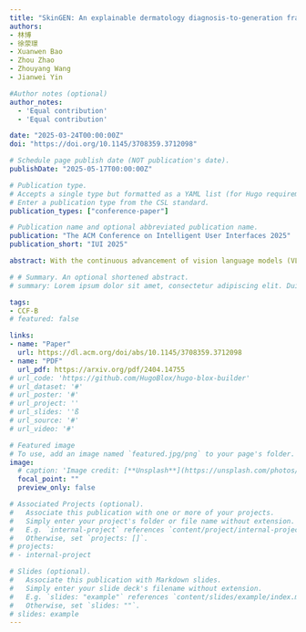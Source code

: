 ```yaml
---
title: "SkinGEN: An explainable dermatology diagnosis-to-generation framework with interactive vision-language models"
authors:
- 林博
- 徐荥璟
- Xuanwen Bao
- Zhou Zhao
- Zhouyang Wang
- Jianwei Yin

#Author notes (optional)
author_notes:
  - 'Equal contribution'
  - 'Equal contribution'

date: "2025-03-24T00:00:00Z"
doi: "https://doi.org/10.1145/3708359.3712098"

# Schedule page publish date (NOT publication's date).
publishDate: "2025-05-17T00:00:00Z"

# Publication type.
# Accepts a single type but formatted as a YAML list (for Hugo requirements).
# Enter a publication type from the CSL standard.
publication_types: ["conference-paper"]

# Publication name and optional abbreviated publication name.
publication: "The ACM Conference on Intelligent User Interfaces 2025"
publication_short: "IUI 2025"

abstract: With the continuous advancement of vision language models (VLMs) technology, remarkable research achievements have emerged in the dermatology field, the fourth most prevalent human disease category. However, despite these advancements, VLM still faces "hallucination" in dermatological diagnosis, and due to the inherent complexity of dermatological conditions, existing tools offer relatively limited support for user comprehension. We propose SkinGEN, a diagnosis-to-generation framework that leverages the stable diffusion (SD) method to generate reference demonstrations from diagnosis results provided by VLM, thereby enhancing the visual explainability for users. Through extensive experiments with Low-Rank Adaptation (LoRA), we identify optimal strategies for skin condition image generation. We conduct a user study with 32 participants evaluating both the system performance and explainability. Results demonstrate that SkinGEN significantly improves users' comprehension of VLM predictions and fosters increased trust in the diagnostic process. This work paves the way for more transparent and user-centric VLM applications in dermatology and beyond.

# # Summary. An optional shortened abstract.
# summary: Lorem ipsum dolor sit amet, consectetur adipiscing elit. Duis posuere tellus ac convallis placerat. Proin tincidunt magna sed ex sollicitudin condimentum.

tags:
- CCF-B
# featured: false

links:
- name: "Paper"
  url: https://dl.acm.org/doi/abs/10.1145/3708359.3712098
- name: "PDF"
  url_pdf: https://arxiv.org/pdf/2404.14755
# url_code: 'https://github.com/HugoBlox/hugo-blox-builder'
# url_dataset: '#'
# url_poster: '#'
# url_project: ''
# url_slides: ''ß
# url_source: '#'
# url_video: '#'

# Featured image
# To use, add an image named `featured.jpg/png` to your page's folder. 
image:
  # caption: 'Image credit: [**Unsplash**](https://unsplash.com/photos/s9CC2SKySJM)'
  focal_point: ""
  preview_only: false

# Associated Projects (optional).
#   Associate this publication with one or more of your projects.
#   Simply enter your project's folder or file name without extension.
#   E.g. `internal-project` references `content/project/internal-project/index.md`.
#   Otherwise, set `projects: []`.
# projects:
# - internal-project

# Slides (optional).
#   Associate this publication with Markdown slides.
#   Simply enter your slide deck's filename without extension.
#   E.g. `slides: "example"` references `content/slides/example/index.md`.
#   Otherwise, set `slides: ""`.
# slides: example
---
```

<!-- 
{{% callout note %}}
Create your slides in Markdown - click the *Slides* button to check out the example.
{{% /callout %}}

Add the publication's **full text** or **supplementary notes** here. You can use rich formatting such as including [code, math, and images](https://docs.hugoblox.com/content/writing-markdown-latex/). -->
